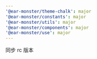 ```yaml
---
'@ear-monster/theme-chalk': major
'@ear-monster/constants': major
'@ear-monster/utils': major
'@ear-monster/components': major
'@ear-monster/use': major
---
```


同步 rc 版本
